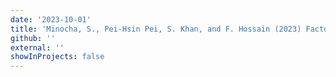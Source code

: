 ```yaml
---
date: '2023-10-01'
title: 'Minocha, S., Pei‑Hsin Pei, S. Khan, and F. Hossain (2023) Factors influencing Lake Surface Temperature for Reservoirs of the Columbia River Basin, Northwest Science, vol. 97'
github: ''
external: ''
showInProjects: false
---
```


